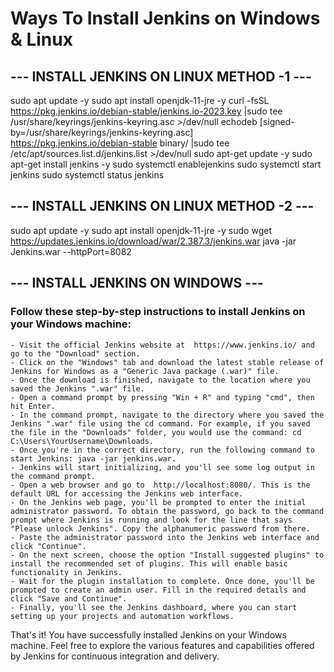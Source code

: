 # Ways To Install Jenkins on Windows & Linux
## --- INSTALL JENKINS ON LINUX METHOD -1 ---

sudo apt update -y
sudo apt install openjdk-11-jre -y
curl -fsSL https://pkg.jenkins.io/debian-stable/jenkins.io-2023.key |sudo tee \
  /usr/share/keyrings/jenkins-keyring.asc >/dev/null
echodeb [signed-by=/usr/share/keyrings/jenkins-keyring.asc] \
  https://pkg.jenkins.io/debian-stable binary/ |sudo tee \
  /etc/apt/sources.list.d/jenkins.list >/dev/null
sudo apt-get update -y 
sudo apt-get install jenkins -y
sudo systemctl enablejenkins
sudo systemctl start jenkins
sudo systemctl status jenkins

## --- INSTALL JENKINS ON LINUX METHOD -2 ---

sudo apt update -y
sudo apt install openjdk-11-jre -y
sudo wget https://updates.jenkins.io/download/war/2.387.3/jenkins.war
java -jar Jenkins.war  --httpPort=8082

## --- INSTALL JENKINS ON WINDOWS ---

### Follow these step-by-step instructions to install Jenkins on your Windows machine:
	- Visit the official Jenkins website at  https://www.jenkins.io/ and go to the "Download" section.
	- Click on the "Windows" tab and download the latest stable release of Jenkins for Windows as a "Generic Java package (.war)" file.
	- Once the download is finished, navigate to the location where you saved the Jenkins ".war" file.
	- Open a command prompt by pressing "Win + R" and typing "cmd", then hit Enter.
	- In the command prompt, navigate to the directory where you saved the Jenkins ".war" file using the cd command. For example, if you saved the file in the "Downloads" folder, you would use the command: cd C:\Users\YourUsername\Downloads.
	- Once you're in the correct directory, run the following command to start Jenkins: java -jar jenkins.war.
	- Jenkins will start initializing, and you'll see some log output in the command prompt.
	- Open a web browser and go to  http://localhost:8080/. This is the default URL for accessing the Jenkins web interface.
	- On the Jenkins web page, you'll be prompted to enter the initial administrator password. To obtain the password, go back to the command prompt where Jenkins is running and look for the line that says "Please unlock Jenkins". Copy the alphanumeric password from there.
	- Paste the administrator password into the Jenkins web interface and click "Continue".
	- On the next screen, choose the option "Install suggested plugins" to install the recommended set of plugins. This will enable basic functionality in Jenkins.
	- Wait for the plugin installation to complete. Once done, you'll be prompted to create an admin user. Fill in the required details and click "Save and Continue".
	- Finally, you'll see the Jenkins dashboard, where you can start setting up your projects and automation workflows.
That's it! You have successfully installed Jenkins on your Windows machine. Feel free to explore the various features and capabilities offered by Jenkins for continuous integration and delivery.
